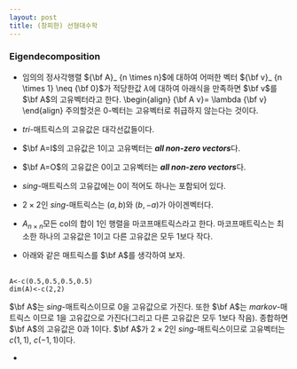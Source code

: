 ```yaml
---
layout: post 
title: (창피한) 선형대수학
---
```


### Eigendecomposition
- 임의의 정사각행렬 ${\bf A}_ {n \times n}$에 대하여 어떠한 벡터 ${\bf v}_ {n \times 1} \neq {\bf 0}$가 적당한값 $\lambda$에 대하여 아래식을 만족하면 $\bf v$를 $\bf A$의 고유벡터라고 한다. 
\begin{align}
{\bf A v}= \lambda {\bf v}
\end{align}
주의할것은 $0$-벡터는 고유벡터로 취급하지 않는다는 것이다. 

- *tri*-매트릭스의 고유값은 대각선값들이다.

- $\bf A=I$의 고유값은 $1$이고 고유벡터는 ***all non-zero vectors***다.

- $\bf A=O$의 고유값은 $0$이고 고유벡터는 ***all non-zero vectors***다. 

- *sing*-매트릭스의 고유값에는 0이 적어도 하나는 포함되어 있다. 

- $2 \times 2$인 *sing*-매트릭스는 $(a,b)$와 $(b,-a)$가 아이겐벡터다. 

- $A_{n \times n}$모든 col의 합이 1인 행렬을 마코프매트릭스라고 한다. 마코프매트릭스는 최소한 하나의 고유값은 1이고 다른 고유값은 모두 1보다 작다.

- 아래와 같은 매트릭스를 $\bf A$를 생각하여 보자. <br/><br/>
```
A<-c(0.5,0.5,0.5,0.5)
dim(A)<-c(2,2)
```
$\bf A$는 *sing*-매트릭스이므로 0을 고유값으로 가진다. 또한 $\bf A$는 *markov*-매트릭스 이므로 1을 고유값으로 가진다(그리고 다른 고유값은 모두 1보다 작음). 종합하면 $\bf A$의 고유값은 0과 1이다. $\bf A$가 $2\times 2$인 *sing*-매트릭스이므로 고유벡터는 $c(1,1)$, $c(-1,1)$이다. 

- 

